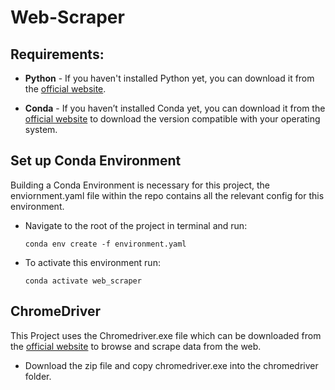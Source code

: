 # Web-Scraper

## Requirements:

- <b>Python</b> -
    If you haven't installed Python yet, you can download it from the [official website](https://www.python.org/downloads/).<br>
- <b>Conda</b> - 
    If you haven’t installed Conda yet, you can download it from the [official website](https://www.anaconda.com/download) to download the version compatible with your operating system.

    <!-- - May need to add conda env Path- 
        - [Conda Path Guide](https://www.youtube.com/watch?v=HyxR0QTTJJs)  
        - [Conda Env Clean Up](https://www.youtube.com/watch?v=dcvdOuvWI-Q) -->

## Set up Conda Environment

Building a Conda Environment is necessary for this project, the enviornment.yaml file within the repo contains all the relevant config for this environment.

- Navigate to the root of the project in terminal and run:
    ```
    conda env create -f environment.yaml
    ```

-   To activate this environment run:
    ```
    conda activate web_scraper
    ```

## ChromeDriver

This Project uses the Chromedriver.exe file which can be downloaded from the [official website](https://chromedriver.chromium.org/downloads) to browse and scrape data from the web.

- Download the zip file and copy chromedriver.exe into the chromedriver folder.